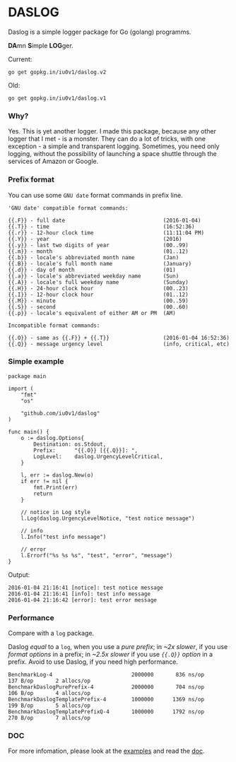 # DASLOG

Daslog is a simple logger package for Go (golang) programms.

**DA**mn **S**imple **LOG**ger.

Current:

` go get gopkg.in/iu0v1/daslog.v2 `

Old:

` go get gopkg.in/iu0v1/daslog.v1 `

### Why?
Yes. This is yet another logger. I made this package, because any other logger that I met - is a monster. They can do a lot of tricks, with one exception - a simple and transparent logging. Sometimes, you need only logging, without the possibility of launching a space shuttle through the services of Amazon or Google.

### Prefix format
You can use some `GNU date` format commands in prefix line.
```
'GNU date' compatible format commands:

{{.F}} - full date                               (2016-01-04)
{{.T}} - time                                    (16:52:36)
{{.r}} - 12-hour clock time                      (11:11:04 PM)
{{.Y}} - year                                    (2016)
{{.y}} - last two digits of year                 (00..99)
{{.m}} - month                                   (01..12)
{{.b}} - locale's abbreviated month name         (Jan)
{{.B}} - locale's full month name                (January)
{{.d}} - day of month                            (01)
{{.a}} - locale's abbreviated weekday name       (Sun)
{{.A}} - locale's full weekday name              (Sunday)
{{.H}} - 24-hour clock hour                      (00..23)
{{.I}} - 12-hour clock hour                      (01..12)
{{.M}} - minute                                  (00..59)
{{.S}} - second                                  (00..60)
{{.p}} - locale's equivalent of either AM or PM  (AM)

Incompatible format commands:

{{.O}} - same as {{.F}} + {{.T}}                 (2016-01-04 16:52:36)
{{.Q}} - message urgency level                   (info, critical, etc)

```

### Simple example
```
package main

import (
	"fmt"
	"os"

	"github.com/iu0v1/daslog"
)

func main() {
	o := daslog.Options{
		Destination: os.Stdout,
		Prefix:      "{{.O}} [{{.Q}}]: ",
		LogLevel:    daslog.UrgencyLevelCritical,
	}

	l, err := daslog.New(o)
	if err != nil {
		fmt.Print(err)
		return
	}

	// notice in Log style
	l.Log(daslog.UrgencyLevelNotice, "test notice message")

	// info
	l.Info("test info message")

	// error
	l.Errorf("%s %s %s", "test", "error", "message")
}
```
Output:
```
2016-01-04 21:16:41 [notice]: test notice message
2016-01-04 21:16:41 [info]: test info message
2016-01-04 21:16:42 [error]: test error message
```

### Performance
Compare with a `log` package.

Daslog _equal_ to a `log`, when you use a _pure prefix_; in _~2x slower_, if you use _format options_ in a prefix; in _~2.5x slower_ if you use _`{{.Q}}` option_ in a prefix. Avoid to use Daslog, if you need high performance.
```
BenchmarkLog-4                         2000000       836 ns/op       137 B/op       2 allocs/op
BenchmarkDaslogPurePrefix-4            2000000       704 ns/op       106 B/op       4 allocs/op
BenchmarkDaslogTemplatePrefix-4        1000000      1369 ns/op       199 B/op       5 allocs/op
BenchmarkDaslogTemplatePrefixQ-4       1000000      1792 ns/op       270 B/op       7 allocs/op
```

### DOC
For more infomation, please look at the [examples](https://github.com/iu0v1/daslog/tree/master/example) and read the [doc](http://godoc.org/github.com/iu0v1/daslog).

